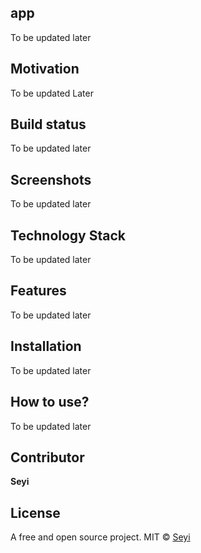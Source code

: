 ## app
To be updated later

## Motivation
To be updated Later

## Build status
To be updated later

## Screenshots
To be updated later

## Technology Stack
To be updated later

## Features
To be updated later

## Installation
To be updated later

## How to use?
To be updated later

## Contributor

**Seyi**

## License
A free and open source project.
MIT © [Seyi]()